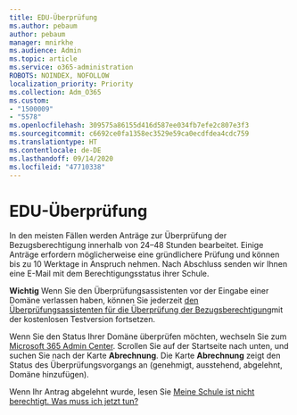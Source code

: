 ```yaml
---
title: EDU-Überprüfung
ms.author: pebaum
author: pebaum
manager: mnirkhe
ms.audience: Admin
ms.topic: article
ms.service: o365-administration
ROBOTS: NOINDEX, NOFOLLOW
localization_priority: Priority
ms.collection: Adm_O365
ms.custom:
- "1500009"
- "5578"
ms.openlocfilehash: 309575a86155d416d587ee034fb7efe2c807e3f3
ms.sourcegitcommit: c6692ce0fa1358ec3529e59ca0ecdfdea4cdc759
ms.translationtype: HT
ms.contentlocale: de-DE
ms.lasthandoff: 09/14/2020
ms.locfileid: "47710338"
---
```

# <a name="edu-verification"></a>EDU-Überprüfung

In den meisten Fällen werden Anträge zur Überprüfung der Bezugsberechtigung innerhalb von 24–48 Stunden bearbeitet. Einige Anträge erfordern möglicherweise eine gründlichere Prüfung und können bis zu 10 Werktage in Anspruch nehmen. Nach Abschluss senden wir Ihnen eine E-Mail mit dem Berechtigungsstatus ihrer Schule.

**Wichtig** Wenn Sie den Überprüfungsassistenten vor der Eingabe einer Domäne verlassen haben, können Sie jederzeit [den Überprüfungsassistenten für die Überprüfung der Bezugsberechtigung](https://go.microsoft.com/fwlink/p/?linkid=2135255)mit der kostenlosen Testversion fortsetzen.

Wenn Sie den Status Ihrer Domäne überprüfen möchten, wechseln Sie zum [Microsoft 365 Admin Center](https://go.microsoft.com/fwlink/p/?linkid=2024339). Scrollen Sie auf der Startseite nach unten, und suchen Sie nach der Karte **Abrechnung**. Die Karte **Abrechnung** zeigt den Status des Überprüfungsvorgangs an (genehmigt, ausstehend, abgelehnt, Domäne hinzufügen).

Wenn Ihr Antrag abgelehnt wurde, lesen Sie [Meine Schule ist nicht berechtigt. Was muss ich jetzt tun?](https://docs.microsoft.com/microsoft-365/commerce/subscriptions/verify-academic-eligibility#my-school-isnt-eligible-what-do-i-do-now)
